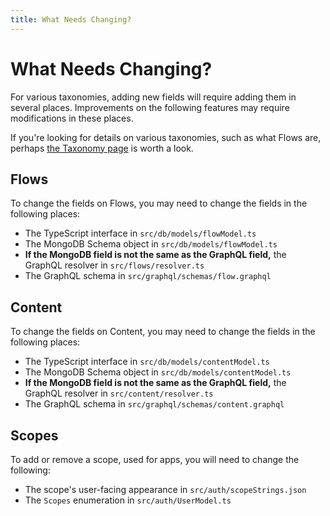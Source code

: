 ```yaml
---
title: What Needs Changing?
---
```

# What Needs Changing?

For various taxonomies, adding new fields will require adding them in several places. Improvements on the following features may require modifications in these places.

If you're looking for details on various taxonomies, such as what Flows are, perhaps [the Taxonomy page](../reference/taxonomy.md) is worth a look.

## Flows
To change the fields on Flows, you may need to change the fields in the following places:

* The TypeScript interface in `src/db/models/flowModel.ts`
* The MongoDB Schema object in `src/db/models/flowModel.ts`
* **If the MongoDB field is not the same as the GraphQL field,** the GraphQL resolver in `src/flows/resolver.ts`
* The GraphQL schema in `src/graphql/schemas/flow.graphql`

## Content
To change the fields on Content, you may need to change the fields in the following places:

* The TypeScript interface in `src/db/models/contentModel.ts`
* The MongoDB Schema object in `src/db/models/contentModel.ts`
* **If the MongoDB field is not the same as the GraphQL field,** the GraphQL resolver in `src/content/resolver.ts`
* The GraphQL schema in `src/graphql/schemas/content.graphql`

## Scopes
To add or remove a scope, used for apps, you will need to change the following:

* The scope's user-facing appearance in `src/auth/scopeStrings.json`
* The `Scopes` enumeration in `src/auth/UserModel.ts`
